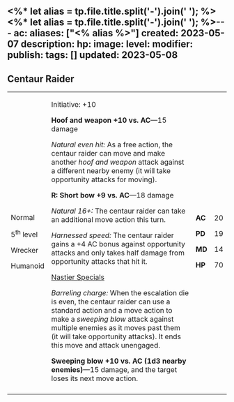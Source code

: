 <%* let alias = tp.file.title.split('-').join(' '); %><%* let alias = tp.file.title.split('-').join(' '); %>---
ac: 
aliases: ["<% alias %>"]
created: 2023-05-07
description: 
hp: 
image: 
level: 
modifier: 
publish: 
tags: []
updated: 2023-05-08
---

## Centaur Raider

<table>
<colgroup>
<col style="width: 16%" />
<col style="width: 72%" />
<col style="width: 5%" />
<col style="width: 5%" />
</colgroup>
<tbody>
<tr class="odd">
<td><p>Normal</p>
<p>5<sup>th</sup> level</p>
<p>Wrecker</p>
<p>Humanoid</p></td>
<td><p>Initiative: +10</p>
<p><strong>Hoof and weapon +10 vs. AC</strong>—15 damage</p>
<p><em>Natural even hit:</em> As a free action, the centaur raider can
move and make another <em>hoof and weapon</em> attack against a
different nearby enemy (it will take opportunity attacks for
moving).</p>
<p><strong>R: Short bow +9 vs. AC</strong>—18 damage</p>
<p><em>Natural 16+:</em> The centaur raider can take an additional move
action this turn.</p>
<p><em>Harnessed speed:</em> The centaur raider gains a +4 AC bonus
against opportunity attacks and only takes half damage from opportunity
attacks that hit it.</p>
<p><u>Nastier Specials</u></p>
<p><em>Barreling charge:</em> When the escalation die is even, the
centaur raider can use a standard action and a move action to make a
<em>sweeping blow</em> attack against multiple enemies as it moves past
them (it will take opportunity attacks). It ends this move and attack
unengaged.</p>
<p><strong>Sweeping blow +10 vs. AC (1d3 nearby enemies)</strong>—15
damage, and the target loses its next move action.</p></td>
<td><p><strong>AC</strong></p>
<p><strong>PD</strong></p>
<p><strong>MD</strong></p>
<p><strong>HP</strong></p></td>
<td><p>20</p>
<p>19</p>
<p>14</p>
<p>70</p></td>
</tr>
<tr class="even">
<td></td>
<td></td>
<td></td>
<td></td>
</tr>
</tbody>
</table>
